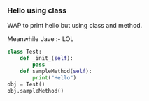 ### Hello using class

WAP to print hello but using class and method.

Meanwhile Jave :- LOL 

```python 
class Test:
    def _init_(self):
        pass
    def sampleMethod(self):
        print("Hello")
obj = Test()
obj.sampleMethod()
